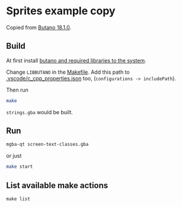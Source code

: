 # Sprites example copy

Copied from [Butano 18.1.0](https://github.com/GValiente/butano/tree/18.1.0/examples/sprites).

## Build

At first install [butano and required libraries to the system](https://gvaliente.github.io/butano/getting_started_wt.html).

Change `LIBBUTANO` in the [Makefile](./Makefile). Add this path to [.vscode/c_cpp_properties.json](.vscode/c_cpp_properties.json) too, (`configurations -> includePath`).

Then run

```bash
make
```

`strings.gba` would be built.

## Run

```bash
mgba-qt screen-text-classes.gba
```

or just

```bash
make start
```

## List available make actions

```
make list
```